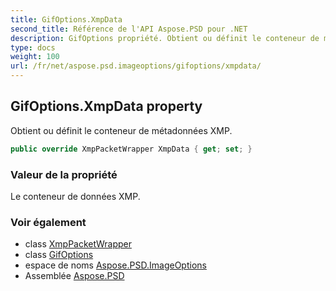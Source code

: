 ```yaml
---
title: GifOptions.XmpData
second_title: Référence de l'API Aspose.PSD pour .NET
description: GifOptions propriété. Obtient ou définit le conteneur de métadonnées XMP.
type: docs
weight: 100
url: /fr/net/aspose.psd.imageoptions/gifoptions/xmpdata/
---
```

## GifOptions.XmpData property

Obtient ou définit le conteneur de métadonnées XMP.

```csharp
public override XmpPacketWrapper XmpData { get; set; }
```

### Valeur de la propriété

Le conteneur de données XMP.

### Voir également

* class [XmpPacketWrapper](../../../aspose.psd.xmp/xmppacketwrapper/)
* class [GifOptions](../)
* espace de noms [Aspose.PSD.ImageOptions](../../gifoptions/)
* Assemblée [Aspose.PSD](../../../)



